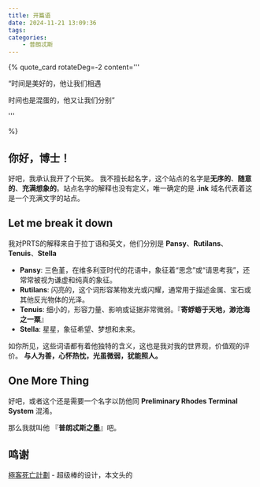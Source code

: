 ```yaml
---
title: 开篇语
date: 2024-11-21 13:09:36
tags:
categories:
    - 普朗忒斯
---
```



{% quote_card
rotateDeg=-2 
content='''
<p>“时间是美好的，他让我们相遇</p>
<p>时间也是混蛋的，他又让我们分别”</p>
'''

%}


## 你好，博士！

好吧，我承认我开了个玩笑。
我不擅长起名字，这个站点的名字是**无序的**、**随意的**、**充满想象的**。站点名字的解释也没有定义，唯一确定的是 **.ink** 域名代表着这是一个充满文字的站点。

## Let me break it down

我对PRTS的解释来自于拉丁语和英文，他们分别是 **Pansy**、**Rutilans**、**Tenuis**、**Stella**
- **Pansy**: 三色堇，在维多利亚时代的花语中，象征着“思念”或“请思考我”，还常常被视为谦虚和纯真的象征。
- **Rutilans**: 闪亮的，这个词形容某物发光或闪耀，通常用于描述金属、宝石或其他反光物体的光泽。
- **Tenuis**: 细小的，形容力量、影响或证据非常微弱。『**寄蜉蝣于天地，渺沧海之一粟**』
- **Stella**: 星星，象征希望、梦想和未来。

如你所见，这些词语都有着他独特的含义，这也是我对我的世界观，价值观的评价。
**与人为善，心怀热忱，光虽微弱，犹能照人。**

## One More Thing

好吧，或者这个还是需要一个名字以防他同 **Preliminary Rhodes Terminal System** 混淆。

那么我就叫他 『**普朗忒斯之墨**』吧。

## 鸣谢

[極客死亡計劃](https://www.geedea.pro/) - 超级棒的设计，本文头的

